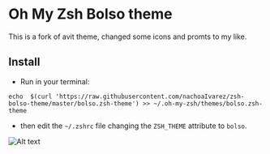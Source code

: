 # Oh My Zsh Bolso theme
This is a fork of avit theme, changed some icons and promts to my like.

## Install
- Run in your terminal:

```echo  $(curl 'https://raw.githubusercontent.com/nachoaIvarez/zsh-bolso-theme/master/bolso.zsh-theme') >> ~/.oh-my-zsh/themes/bolso.zsh-theme```

- then edit the `~/.zshrc` file changing the `ZSH_THEME` attribute to `bolso`.





![Alt text](https://raw.githubusercontent.com/nachoaIvarez/zsh-bolso-theme/master/screenshot.png "Screenshot")
